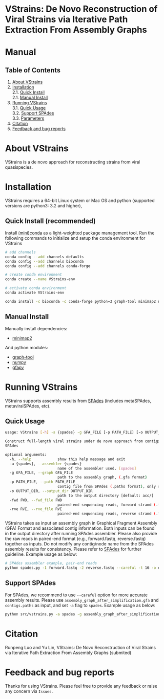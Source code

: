 # VStrains: De Novo Reconstruction of Viral Strains via Iterative Path Extraction From Assembly Graphs

Manual
===========

Table of Contents
-----------------

1. [About VStrains](#sec1) </br>
2. [Installation](#sec2) </br>
   2.1. [Quick Install](#sec2.1) </br>
   2.1. [Manual Install](#sec2.2) </br>
3. [Running VStrains](#sec3) </br>
   3.1. [Quick Usage](#sec3.1) </br>
   3.2. [Support SPAdes](#sec3.2) </br>
   3.3. [Parameters](#sec3.4) </br>
4. [Citation](#sec4) </br>
5. [Feedback and bug reports](#sec5)</br>

<a name="sec1"></a>
# About VStrains

VStrains is a de novo approach for reconstructing strains from viral quasispecies.

<!-- Please refer to our [paper](NULL) and [supplementary Material](NULL) for details methodology. -->

<a name="sec2"></a>
# Installation

VStrains requires a 64-bit Linux system or Mac OS and python (supported versions are python3: 3.2 and higher), 

<a name="sec2.1"></a>
## Quick Install (**recommended**)

Install [(mini)conda](https://conda.io/miniconda.html) as a light-weighted package management tool. Run the following commands to initialize and setup the conda environment for VStrains

```bash
# add channels
conda config --add channels defaults
conda config --add channels bioconda
conda config --add channels conda-forge

# create conda environment
conda create --name VStrains-env

# activate conda environment
conda activate VStrains-env

conda install -c bioconda -c conda-forge python=3 graph-tool minimap2 numpy gfapy
```

<a name="sec2.2"></a>
## Manual Install

Manually install dependencies: 
- [minimap2](https://github.com/lh3/minimap2)  

And python modules:
- [graph-tool](https://graph-tool.skewed.de)
- [numpy](https://numpy.org)
- [gfapy](https://github.com/ggonnella/gfapy)
<!-- - [scikit-learn](https://scikit-learn.org/stable/install.html)
- [pandas](https://pandas.pydata.org/docs/getting_started/install.html) -->

<a name="sec3"></a>
# Running VStrains

VStrains supports assembly results from [SPAdes](https://github.com/ablab/spades) (includes metaSPAdes, metaviralSPAdes, etc).

<a name="sec3.1"></a>
## Quick Usage

```bash
usage: VStrains [-h] -a {spades} -g GFA_FILE [-p PATH_FILE] [-o OUTPUT_DIR] -fwd FWD -rve RVE

Construct full-length viral strains under de novo approach from contigs and assembly graph, currently supports
SPAdes

optional arguments:
  -h, --help            show this help message and exit
  -a {spades}, --assembler {spades}
                        name of the assembler used. [spades]
  -g GFA_FILE, --graph GFA_FILE
                        path to the assembly graph, (.gfa format)
  -p PATH_FILE, --path PATH_FILE
                        contig file from SPAdes (.paths format), only required for SPAdes. e.g., contigs.paths
  -o OUTPUT_DIR, --output_dir OUTPUT_DIR
                        path to the output directory [default: acc/]
  -fwd FWD, --fwd_file FWD
                        paired-end sequencing reads, forward strand (.fastq format)
  -rve RVE, --rve_file RVE
                        paired-end sequencing reads, reverse strand (.fastq format)
```

VStrains takes as input an assembly graph in Graphical Fragment Assembly (GFA) Format and associated contig information. Both inputs can be found in the output directory after running SPAdes assembler. Please also provide the raw reads in paired-end format (e.g., forward.fastq, reverse.fastq) together as inputs. Do not modify any contig/node name from the SPAdes assembly results for consistency. Please refer to [SPAdes](https://github.com/ablab/spades) for further guideline. Example usage as below:

```bash
# SPAdes assembler example, pair-end reads
python spades.py -1 forward.fastq -2 reverse.fastq --careful -t 16 -o output_dir
```

<a name="sec3.2"></a>
## Support SPAdes

For SPAdes, we recommend to use `--careful` option for more accurate assembly results. Please use `assembly_graph_after_simplification.gfa` and `contigs.paths` as input, and set `-a` flag to `spades`. Example usage as below:

```bash
python src/vstrains.py -a spades -g assembly_graph_after_simplification.gfa -p contigs.paths -o output_dir -fwd forward.fastq -rve reverse.fastq
```

<!-- <a name="sec3.3"></a> -->
<!-- ## Parameters -->

<!-- ### Minimum Node Coverage

This sets the minimum node coverage for filtering the inaccurate nodes from initial assembly graph. By default, the node coverage is automatically set based on coverage distribution, which demonstrates good result among all tested datasets. Please use `-mc` flag to input the customized minimum node coverage if needed.

### Minimum Contig Length

Since SPAdes normally output all the nodes from assembly graph as contigs, short or low coverage contig may lead to less accuracy and confidence. By default, single node contig with length less than 250bp or coverage less then `--mc` (defined above) is filtered out. Please use `-ml` flag to input the customized minimum contig length if needed. -->

<a name="sec4"></a>
# Citation

Runpeng Luo and Yu Lin, VStrains: De Novo Reconstruction of Viral Strains via Iterative Path Extraction From Assembly Graphs (submited)

<a name="sec5"></a>
# Feedback and bug reports

Thanks for using VStrains. Please feel free to provide any feedback or raise any concern via `Issues`.
